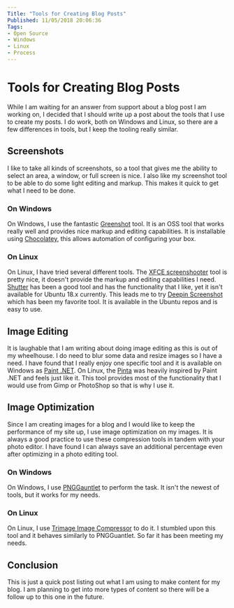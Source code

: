 ```yaml
---
Title: "Tools for Creating Blog Posts"
Published: 11/05/2018 20:06:36
Tags: 
- Open Source
- Windows
- Linux
- Process
---
```

# Tools for Creating Blog Posts

While I am waiting for an answer from support about a blog post I am working on, I decided that I should write up a post about the tools that I use to create my posts. I do work, both on Windows and Linux, so there are a few differences in tools, but I keep the tooling really similar.

## Screenshots

I like to take all kinds of screenshots, so a tool that gives me the ability to select an area, a window, or full screen is nice. I also like my screenshot tool to be able to do some light editing and markup. This makes it quick to get what I need to be done. 

### On Windows

On Windows, I use the fantastic [Greenshot](http://getgreenshot.org/) tool. It is an OSS tool that works really well and provides nice markup and editing capabilities. It is installable using [Chocolatey](https://chocolatey.org/), this allows automation of configuring your box.

### On Linux

On Linux, I have tried several different tools. The [XFCE screenshooter](https://goodies.xfce.org/projects/applications/xfce4-screenshooter) tool is pretty nice, it doesn't provide the markup and editing capabilities I need. [Shutter](http://shutter-project.org/) has been a good tool and has the functionality that I like, yet it isn't available for Ubuntu 18.x currently. This leads me to try [Deepin Screenshot](https://www.deepin.org/en/original/deepin-screenshot/) which has been my favorite tool. It is available in the Ubuntu repos and is easy to use.

## Image Editing

It is laughable that I am writing about doing image editing as this is out of my wheelhouse. I do need to blur some data and resize images so I have a need. I have found that I really enjoy one specific tool and it is available on Windows as [Paint .NET](https://www.getpaint.net/). On Linux, the [Pinta](https://pinta-project.com/pintaproject/pinta/) was heavily inspired by Paint .NET and feels just like it. This tool provides most of the functionality that I would use from Gimp or PhotoShop so that is why I use it.

## Image Optimization

Since I am creating images for a blog and I would like to keep the performance of my site up, I use image optimization on my images. It is always a good practice to use these compression tools in tandem with your photo editor. I have found I can always save an additional percentage even after optimizing in a photo editing tool.

### On Windows

On Windows, I use [PNGGauntlet](https://pnggauntlet.com/) to perform the task. It isn't the newest of tools, but it works for my needs.

### On Linux

On Linux, I use [Trimage Image Compressor](https://trimage.org/) to do it. I stumbled upon this tool and it behaves similarly to PNGGuantlet. So far it has been meeting my needs.

## Conclusion

This is just a quick post listing out what I am using to make content for my blog. I am planning to get into more types of content so there will be a follow up to this one in the future.